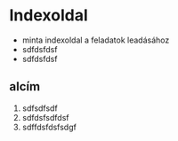 # Indexoldal

- minta indexoldal a feladatok leadásához
- sdfdsfdsf
- sdfdsfdsf

## alcím

1. sdfsdfsdf
1. sdfdsfsdfdsf
1. sdffdsfdsfsdgf


